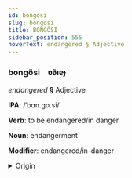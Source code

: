 ```yaml
---
id: bongösi
slug: bongösi
title: BONGÖSİ
sidebar_position: 555
hoverText: endangered § Adjective
---
```


### bongösi&emsp;<span kind="abugida">ʋ̃ꜿıɐɟ</span>

*endangered* **§** Adjective

**IPA**: /ˈbɑn.go.si/

**Verb**: to be endangered/in danger

**Noun**: endangerment

**Modifier**: endangered/in-danger

<details>
    <summary>Origin</summary>
    Chichewa/Shona pangozi /paᵑɡɔzi/<br/>
    <em>Niger-Congo Language Family</em>
</details>